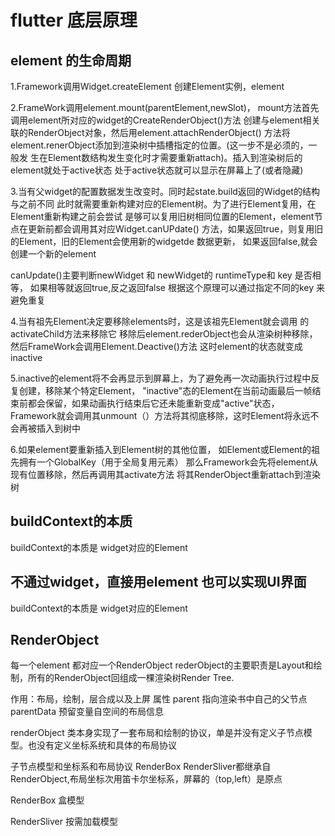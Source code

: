 # flutter 底层原理

## element 的生命周期
1.Framework调用Widget.createElement 创建Element实例，element

2.FrameWork调用element.mount(parentElement,newSlot)，
mount方法首先调用element所对应的widget的CreateRenderObject()方法
创建与element相关联的RenderObject对象，然后用element.attachRenderObject()
方法将element.renerObject添加到渲染树中插槽指定的位置。(这一步不是必须的，一般发
生在Element数结构发生变化时才需要重新attach)。插入到渲染树后的element就处于active状态
处于active状态就可以显示在屏幕上了(或者隐藏)

3.当有父widget的配置数据发生改变时。同时起state.build返回的Widget的结构与之前不同
此时就需要重新构建对应的Element树。为了进行Element复用，在Element重新构建之前会尝试
是够可以复用旧树相同位置的Element，element节点在更新前都会调用其对应Widget.canUPdate()
方法，如果返回true，则复用旧的Element，旧的Element会使用新的widgetde 数据更新，
如果返回false,就会创建一个新的element

canUpdate()主要判断newWidget 和 newWidget的 runtimeType和 key 是否相等，
如果相等就返回true,反之返回false
根据这个原理可以通过指定不同的key 来避免重复

4.当有祖先Element决定要移除elements时，这是该祖先Element就会调用
的activateChild方法来移除它
移除后element.rederObject也会从渲染树种移除，
然后FrameWork会调用Element.Deactive()方法
这时element的状态就变成inactive

5.inactive的element将不会再显示到屏幕上，为了避免再一次动画执行过程中反复创建，移除某个特定Element，
"inactive"态的Element在当前动画最后一帧结束前都会保留，如果动画执行结束后它还未能重新变成"active"状态，
Framework就会调用其unmount（）方法将其彻底移除，这时Element将永远不会再被插入到树中

6.如果element要重新插入到Element树的其他位置，
如Element或Element的祖先拥有一个GlobalKey（用于全局复用元素）
那么Framework会先将element从现有位置移除，然后再调用其activate方法
将其RenderObject重新attach到渲染树

## buildContext的本质
buildContext的本质是 widget对应的Element


## 不通过widget，直接用element 也可以实现UI界面
buildContext的本质是 widget对应的Element

## RenderObject
每一个element 都对应一个RenderObject
rederObject的主要职责是Layout和绘制，所有的RenderObject回组成一棵渲染树Render Tree.

作用：布局，绘制，层合成以及上屏
属性
parent
   指向渲染书中自己的父节点
parentData
   预留变量自空间的布局信息

renderObject 类本身实现了一套布局和绘制的协议，单是并没有定义子节点模型。也没有定义坐标系统和具体的布局协议


子节点模型和坐标系和布局协议 
RenderBox RenderSliver都继承自RenderObject,布局坐标次用笛卡尔坐标系，屏幕的（top,left）是原点

RenderBox 盒模型

RenderSliver 按需加载模型